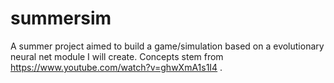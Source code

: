 # summersim
A summer project aimed to build a game/simulation based on a evolutionary neural net module I will create. Concepts stem from https://www.youtube.com/watch?v=ghwXmA1s1I4 .
